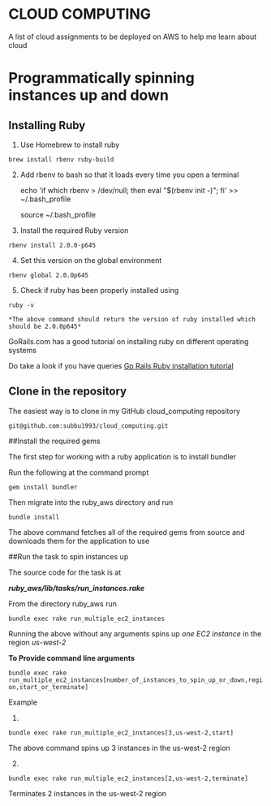 # **CLOUD COMPUTING**

A list of cloud assignments to be deployed on AWS to help me learn about cloud

# Programmatically spinning instances up and down


## Installing Ruby

1. Use Homebrew to install ruby

  ``` brew install rbenv ruby-build ```


2. Add rbenv to bash so that it loads every time you open a terminal

    echo 'if which rbenv > /dev/null; then eval "$(rbenv init -)"; fi' >> ~/.bash_profile

    source ~/.bash_profile

3. Install the required Ruby version

  ` rbenv install 2.0.0-p645 `


4. Set this version on the global environment

  ` rbenv global 2.0.0p645 `

5. Check if ruby has been properly installed using

  ` ruby -v `


    *The above command should return the version of ruby installed which should be 2.0.0p645*



GoRails.com has a good tutorial on installing ruby on different operating systems


Do take a look if you have queries
  [Go Rails Ruby installation tutorial](https://gorails.com/setup/osx/10.10-yosemite#ruby)


## Clone in the repository


The easiest way is to clone in my GitHub cloud_computing repository


  ` git@github.com:subbu1993/cloud_computing.git `


##Install the required gems


The first step for working with a ruby application is to install bundler


Run the following at the command prompt


  ` gem install bundler `


Then migrate into the ruby_aws directory and run


  ` bundle install `


The above command fetches all of the required gems from source and downloads them for the application to use

##Run the task to spin instances up

The source code for the task is at

***ruby_aws/lib/tasks/run_instances.rake***

From the directory ruby_aws run


` bundle exec rake run_multiple_ec2_instances `


Running the above without any arguments spins up *one EC2 instance* in the region *us-west-2*

**To Provide command line arguments**


  ``` bundle exec rake run_multiple_ec2_instances[number_of_instances_to_spin_up_or_down,region,start_or_terminate] ```


Example

1.
  ` bundle exec rake run_multiple_ec2_instances[3,us-west-2,start] `


  The above command spins up 3 instances in the us-west-2 region


2.
  ` bundle exec rake run_multiple_ec2_instances[2,us-west-2,terminate] `


  Terminates 2 instances in the us-west-2 region
